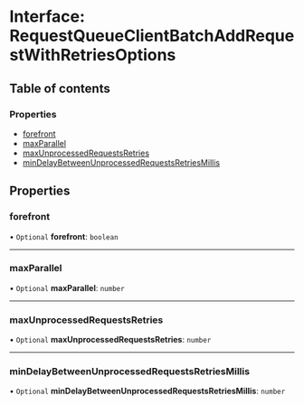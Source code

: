 # Interface: RequestQueueClientBatchAddRequestWithRetriesOptions

## Table of contents

### Properties

- [forefront](RequestQueueClientBatchAddRequestWithRetriesOptions.md#forefront)
- [maxParallel](RequestQueueClientBatchAddRequestWithRetriesOptions.md#maxparallel)
- [maxUnprocessedRequestsRetries](RequestQueueClientBatchAddRequestWithRetriesOptions.md#maxunprocessedrequestsretries)
- [minDelayBetweenUnprocessedRequestsRetriesMillis](RequestQueueClientBatchAddRequestWithRetriesOptions.md#mindelaybetweenunprocessedrequestsretriesmillis)

## Properties

### <a id="forefront" name="forefront"></a> forefront

• `Optional` **forefront**: `boolean`

___

### <a id="maxparallel" name="maxparallel"></a> maxParallel

• `Optional` **maxParallel**: `number`

___

### <a id="maxunprocessedrequestsretries" name="maxunprocessedrequestsretries"></a> maxUnprocessedRequestsRetries

• `Optional` **maxUnprocessedRequestsRetries**: `number`

___

### <a id="mindelaybetweenunprocessedrequestsretriesmillis" name="mindelaybetweenunprocessedrequestsretriesmillis"></a> minDelayBetweenUnprocessedRequestsRetriesMillis

• `Optional` **minDelayBetweenUnprocessedRequestsRetriesMillis**: `number`
